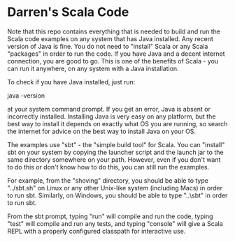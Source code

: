 Darren's Scala Code
===================

Note that this repo contains everything that is needed to build and run the Scala code examples on any system that has Java installed. Any recent version of Java is fine. You do not need to "install" Scala or any Scala "packages" in order to run the code. If you have Java and a decent internet connection, you are good to go. This is one of the benefits of Scala - you can run it anywhere, on any system with a Java installation.

To check if you have Java installed, just run:

java -version

at your system command prompt. If you get an error, Java is absent or incorrectly installed. Installing Java is very easy on any platform, but the best way to install it depends on exactly what OS you are running, so search the internet for advice on the best way to install Java on your OS.

The examples use "sbt" - the "simple build tool" for Scala. You can "install" sbt on your system by copying the launcher script and the launch jar to the same directory somewhere on your path. However, even if you don't want to do this or don't know how to do this, you can still run the examples.

For example, from the "shoving" directory, you should be able to type "../sbt.sh" on Linux or any other Unix-like system (including Macs) in order to run sbt. Similarly, on Windows, you should be able to type "..\sbt" in order to run sbt.

From the sbt prompt, typing "run" will compile and run the code, typing "test" will compile and run any tests, and typing "console" will give a Scala REPL with a properly configured classpath for interactive use.



